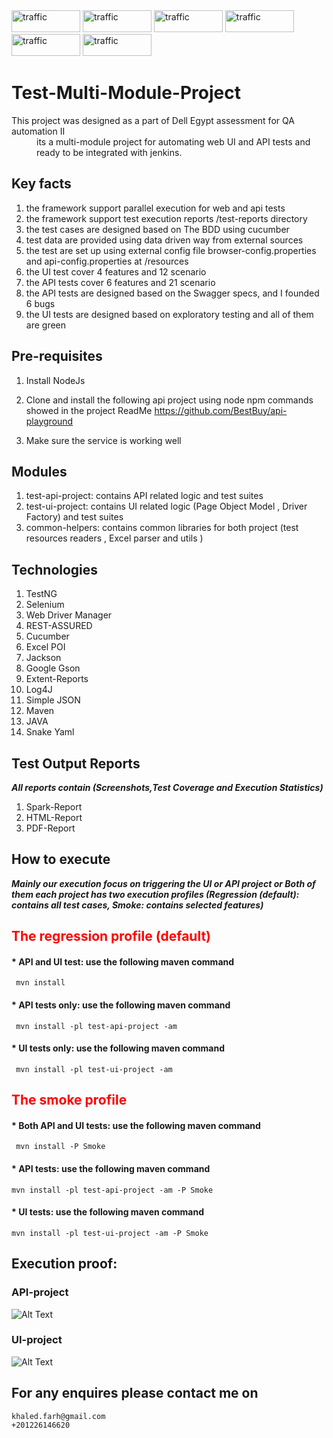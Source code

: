 <div>
<img  alt="traffic" src="https://img.shields.io/badge/Java-ED8B00?style=for-the-badge&logo=java&logoColor=white" width="110" height="35"/>
<img  alt="traffic" src="https://img.shields.io/badge/Selenium-43B02A?style=for-the-badge&logo=Selenium&logoColor=white" width="110" height="35"/>
<img  alt="traffic" src="https://img.shields.io/badge/apache_maven-C71A36?style=for-the-badge&logo=apachemaven&logoColor=white" width="110" height="35"/>
<img  alt="traffic" src="https://qatestlab.com/assets/Uploads/testng1.png" width="110" height="35" />
<img  alt="traffic" src="https://itsadeliverything.com/images/cucumber-logo.png" width="110" height="35"/>
<img  alt="traffic" src="https://i0.wp.com/blog.knoldus.com/wp-content/uploads/2020/05/Rest-assured-logo.png?fit=446%2C113&ssl=1" width="110" height="35" />
</div>

<h1>Test-Multi-Module-Project</h1>

<dl>
    <dt>This project was designed as a part of Dell Egypt assessment for QA automation II</dt>
    <dd>its a multi-module project for automating web UI and API tests and ready to be integrated with jenkins.</dd>
</dl>


## Key facts

1. the framework support parallel execution for web and api tests
2. the framework support test execution reports /test-reports directory
3. the test cases are designed  based on The BDD using cucumber
4. test data are provided using data driven way from external sources
5. the test are set up using external config file browser-config.properties and api-config.properties at /resources
6. the UI test cover 4 features and 12 scenario
7. the API tests cover 6 features and 21 scenario
8. the API tests are designed based on the Swagger specs, and I founded 6 bugs 
9. the UI tests are designed based on exploratory testing and all of them are green


## Pre-requisites

1. Install NodeJs

2. Clone and install the following api project using node npm commands showed in the project ReadMe
    https://github.com/BestBuy/api-playground
3. Make sure the service is working well


## Modules
1. test-api-project: contains API related logic and test suites
2. test-ui-project:  contains UI related logic (Page Object Model , Driver Factory) and test suites
3. common-helpers: contains common libraries for both project (test resources readers , Excel parser and utils )


## Technologies 
1. TestNG
2. Selenium
3. Web Driver Manager
4. REST-ASSURED
5. Cucumber
6. Excel POI
7. Jackson
8. Google Gson
9. Extent-Reports
10. Log4J
11. Simple JSON
12. Maven
13. JAVA
14. Snake Yaml

## Test Output Reports
***All reports contain (Screenshots,Test Coverage and Execution Statistics)***
1. Spark-Report
2. HTML-Report
3. PDF-Report

## How to execute
***Mainly our execution focus on triggering the UI or API project or Both of them 
each project has two execution profiles (Regression (default): contains all test cases, Smoke: contains selected features)***

<h2 style="color:red">The regression profile (default)</h2>

#### * API and UI test: use the following maven command
     mvn install
#### * API tests only: use the following maven command
     mvn install -pl test-api-project -am
#### * UI tests only: use the following maven command
     mvn install -pl test-ui-project -am

<h2 style="color:red">The smoke profile</h2>

#### * Both API and UI tests: use the following maven command
     mvn install -P Smoke
#### * API tests: use the following maven command
    mvn install -pl test-api-project -am -P Smoke
#### * UI tests: use the following maven command
    mvn install -pl test-ui-project -am -P Smoke

## Execution proof:
### API-project
![Alt Text](https://media.giphy.com/media/vkoVdRi0XbjyhI0nDZ/giphy.gif)

### UI-project
![Alt Text](https://media.giphy.com/media/bceydo3ZTPuedokKWO/giphy.gif)



## For any enquires please contact me on
    khaled.farh@gmail.com
    +201226146620